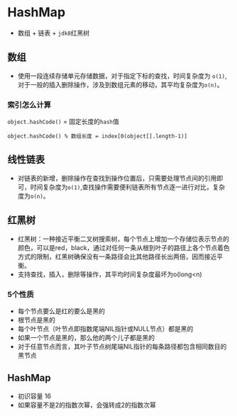 # HashMap 

* 数组 + 链表 + `jdk8`红黑树

## 数组 

* 使用一段连续存储单元存储数据，对于指定下标的查找，时间复杂度为 `o(1)`,对于一般的插入删除操作，涉及到数组元素的移动，其平均复杂度为`o(n)`。

### 索引怎么计算

`object.hashCode()` = 固定长度的`hash`值

`object.hashCode() % 数组长度 = index[0(object[].length-1)]`

## 线性链表

* 对链表的新增，删除操作在查找到操作位置后，只需要处理节点间的引用即可，时间复杂度为`o(1)`,查找操作需要便利链表所有节点逐一进行对比，复杂度为`o(n)`。

## 红黑树

* 红黑树：一种接近平衡二叉树搜索树，每个节点上增加一个存储位表示节点的颜色，可以是red，black，通过对任何一条从根到叶子的路径上各个节点着色方式的限制，红黑树确保没有一条路径会比其他路径长出两倍，因而接近平衡。
* 支持查找，插入，删除等操作，其平均时间复杂度最坏为o(long<n)

### 5个性质

* 每个节点要么是红的要么是黑的
* 根节点是黑的
* 每个叶节点（叶节点即指数尾端NIL指针或NULL节点）都是黑的
* 如果一个节点是黑的，那么他的两个儿子都是黑的
* 对于任意节点而言，其叶子节点树尾端NIL指针的每条路径都包含相同数目的黑节点



## HashMap

* 初识容量 16 
* 如果容量不是2的指数次幂，会强转成2的指数次幂